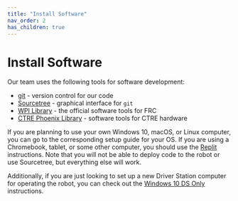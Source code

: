 ```yaml
---
title: "Install Software"
nav_order: 2
has_children: true
---
```

# Install Software

Our team uses the following tools for software development:

- [git](#git) - version control for our code
- [Sourcetree](#sourcetree) - graphical interface for ```git```
- [WPI Library](#wpi-library) - the official software tools for FRC
- [CTRE Phoenix Library](#ctre-phoenix-library) - software tools for CTRE hardware

If you are planning to use your own Windows 10, macOS, or Linux computer, you can go to the corresponding setup guide for your OS. If you are using a Chromebook, tablet, or some other computer, you should use the [Replit](/Install-Software/Replit.html) instructions. Note that you will not be able to deploy code to the robot or use Sourcetree, but everything else will work.

Additionally, if you are just looking to set up a new Driver Station computer for operating the robot, you can check out the [Windows 10 DS Only](/Install-Software/Windows-10-DS-Only.html) instructions.
